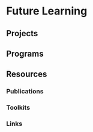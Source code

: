 Future Learning
===============

## Projects

## Programs

## Resources

### Publications

### Toolkits

### Links

